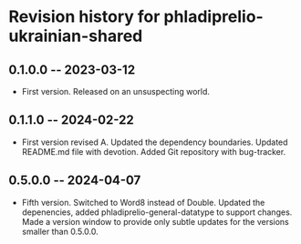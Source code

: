 # Revision history for phladiprelio-ukrainian-shared

## 0.1.0.0 -- 2023-03-12

* First version. Released on an unsuspecting world.

## 0.1.1.0 -- 2024-02-22

* First version revised A. Updated the dependency boundaries. Updated README.md file with devotion. Added Git repository with bug-tracker.

## 0.5.0.0 -- 2024-04-07

* Fifth version. Switched to Word8 instead of Double. Updated the depenencies, added phladiprelio-general-datatype to support changes. Made a version window to provide only subtle updates for the versions smaller than 0.5.0.0.

